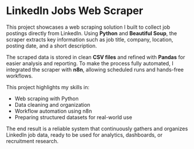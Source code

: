 # LinkedIn Jobs Web Scraper  

This project showcases a web scraping solution I built to collect job postings directly from LinkedIn. Using **Python** and **Beautiful Soup**, the scraper extracts key information such as job title, company, location, posting date, and a short description.  

The scraped data is stored in clean **CSV files** and refined with **Pandas** for easier analysis and reporting. To make the process fully automated, I integrated the scraper with **n8n**, allowing scheduled runs and hands-free workflows.  

This project highlights my skills in:  
- Web scraping with Python  
- Data cleaning and organization  
- Workflow automation using n8n  
- Preparing structured datasets for real-world use  

The end result is a reliable system that continuously gathers and organizes LinkedIn job data, ready to be used for analytics, dashboards, or recruitment research.  
